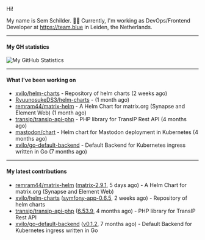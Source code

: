 Hi!

My name is Sem Schilder. 👋🏻 Currently, I'm working as DevOps/Frontend Developer at https://team.blue in Leiden, the Netherlands.

---

#### My GH statistics

![My GitHub Statistics](https://github-readme-stats.vercel.app/api?username=xvilo&show_icons=true&count_private=true&hide_title=true)

---

#### What I've been working on

- [xvilo/helm-charts](https://github.com/xvilo/helm-charts) - Repository of helm charts (2 weeks ago)
- [RyuunosukeDS3/helm-charts](https://github.com/RyuunosukeDS3/helm-charts) -  (1 month ago)
- [remram44/matrix-helm](https://github.com/remram44/matrix-helm) - A Helm Chart for matrix.org (Synapse and Element Web) (1 month ago)
- [transip/transip-api-php](https://github.com/transip/transip-api-php) - PHP library for TransIP Rest API (4 months ago)
- [mastodon/chart](https://github.com/mastodon/chart) - Helm chart for Mastodon deployment in Kubernetes (4 months ago)
- [xvilo/go-default-backend](https://github.com/xvilo/go-default-backend) - Default Backend for Kubernetes ingress written in Go (7 months ago)

---

#### My latest contributions

- [remram44/matrix-helm](https://github.com/remram44/matrix-helm) ([matrix-2.9.1](https://github.com/remram44/matrix-helm/releases/tag/matrix-2.9.1), 5 days ago) - A Helm Chart for matrix.org (Synapse and Element Web)
- [xvilo/helm-charts](https://github.com/xvilo/helm-charts) ([symfony-app-0.6.5](https://github.com/xvilo/helm-charts/releases/tag/symfony-app-0.6.5), 2 weeks ago) - Repository of helm charts
- [transip/transip-api-php](https://github.com/transip/transip-api-php) ([6.53.9](https://github.com/transip/transip-api-php/releases/tag/6.53.9), 4 months ago) - PHP library for TransIP Rest API
- [xvilo/go-default-backend](https://github.com/xvilo/go-default-backend) ([v0.1.2](https://github.com/xvilo/go-default-backend/releases/tag/v0.1.2), 7 months ago) - Default Backend for Kubernetes ingress written in Go
